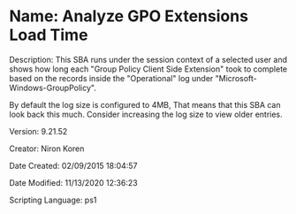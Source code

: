 ﻿# Name: Analyze GPO Extensions Load Time

Description: This SBA runs under the session context of a selected user and shows
how long each "Group Policy Client Side Extension" took to complete based on the records inside the "Operational" log under "Microsoft-Windows-GroupPolicy".

By default the log size is configured to 4MB,
That means that this SBA can look back this much.
Consider increasing the log size to view older entries.

Version: 9.21.52

Creator: Niron Koren

Date Created: 02/09/2015 18:04:57

Date Modified: 11/13/2020 12:36:23

Scripting Language: ps1

